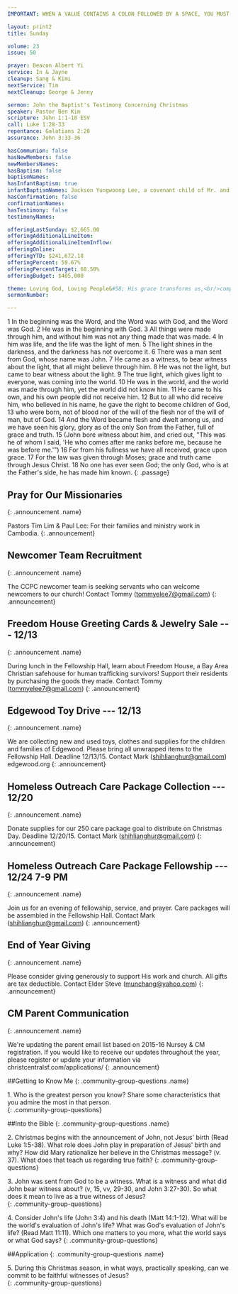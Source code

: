 ```yaml
---
IMPORTANT: WHEN A VALUE CONTAINS A COLON FOLLOWED BY A SPACE, YOU MUST USE &#58;

layout: print2
title: Sunday

volume: 23
issue: 50

prayer: Deacon Albert Yi
service: In & Jayne
cleanup: Sang & Kimi
nextService: Tim
nextCleanup: George & Jenny

sermon: John the Baptist's Testimony Concerning Christmas
speaker: Pastor Ben Kim
scripture: John 1:1-18 ESV
call: Luke 1:28-33
repentance: Galatians 2:20
assurance: John 3:33-36

hasCommunion: false
hasNewMembers: false
newMembersNames:
hasBaptism: false
baptismNames: 
hasInfantBaptism: true
infantBaptismNames: Jackson Yungwoong Lee, a covenant child of Mr. and Mrs. Yung and Jenny Lee
hasConfirmation: false
confirmationNames: 
hasTestimony: false
testimonyNames:

offeringLastSunday: $2,665.00
offeringAdditionalLineItem: 
offeringAdditionalLineItemInflow: 
offeringOnline: 
offeringYTD: $241,672.18
offeringPercent: 59.67%
offeringPercentTarget: 68.50%
offeringBudget: $405,000

theme: Loving God, Loving People&#58; His grace transforms us,<br/>compelling us to love others.
sermonNumber: 

---
```


1 In the beginning was the Word, and the Word was with God, and the Word was God. 2 He was in the beginning with God. 3 All things were made through him, and without him was not any thing made that was made. 4 In him was life, and the life was the light of men. 5 The light shines in the darkness, and the darkness has not overcome it. 6 There was a man sent from God, whose name was John. 7 He came as a witness, to bear witness about the light, that all might believe through him. 8 He was not the light, but came to bear witness about the light. 9 The true light, which gives light to everyone, was coming into the world. 10 He was in the world, and the world was made through him, yet the world did not know him. 11 He came to his own, and his own people did not receive him. 12 But to all who did receive him, who believed in his name, he gave the right to become children of God, 13 who were born, not of blood nor of the will of the flesh nor of the will of man, but of God. 14 And the Word became flesh and dwelt among us, and we have seen his glory, glory as of the only Son from the Father, full of grace and truth. 15 (John bore witness about him, and cried out, "This was he of whom I said, 'He who comes after me ranks before me, because he was before me.'") 16 For from his fullness we have all received, grace upon grace. 17 For the law was given through Moses; grace and truth came through Jesus Christ. 18 No one has ever seen God; the only God, who is at the Father's side, he has made him known.
{: .passage}


## Pray for Our Missionaries
{: .announcement .name}

Pastors Tim Lim &amp; Paul Lee: For their families and ministry work in Cambodia.
{: .announcement} 

## Newcomer Team Recruitment
{: .announcement .name}

The CCPC newcomer team is seeking servants who can welcome newcomers to our church! Contact Tommy (tommyelee7@gmail.com)
{: .announcement} 

## Freedom House Greeting Cards &amp; Jewelry Sale --- 12/13
{: .announcement .name}

During lunch in the Fellowship Hall, learn about Freedom House, a Bay Area Christian safehouse for human trafficking survivors! Support their residents by purchasing the goods they made. Contact Tommy (tommyelee7@gmail.com)
{: .announcement}

## Edgewood Toy Drive --- 12/13
{: .announcement .name}

We are collecting new and used toys, clothes and supplies for the children and families of Edgewood. Please bring all unwrapped items to the Fellowship Hall. Deadline 12/13/15. Contact Mark (shihlianghur@gmail.com) edgewood.org
{: .announcement}

## Homeless Outreach Care Package Collection --- 12/20
{: .announcement .name}

Donate supplies for our 250 care package goal to distribute on Christmas Day. Deadline 12/20/15. Contact Mark (shihlianghur@gmail.com)
{: .announcement}

## Homeless Outreach Care Package Fellowship --- 12/24 7-9 PM
{: .announcement .name}

Join us for an evening of fellowship, service, and prayer. Care packages will be assembled in the Fellowship Hall. Contact Mark (shihlianghur@gmail.com)
{: .announcement}

## End of Year Giving
{: .announcement .name}

Please consider giving generously to support His work and church. All gifts are tax deductible. Contact Elder Steve (munchang@yahoo.com)
{: .announcement}

## CM Parent Communication
{: .announcement .name}

We're updating the parent email list based on 2015-16 Nursey &amp; CM registration. If you would like to receive our updates throughout the year, please register or update your information via christcentralsf.com/applications/
{: .announcement}



##Getting to Know Me
{: .community-group-questions .name}

1\.  Who is the greatest person you know?  Share some characteristics that you admire the most in that person.  
{: .community-group-questions}

##Into the Bible
{: .community-group-questions .name}

2\. Christmas begins with the announcement of John, not Jesus' birth (Read Luke 1:5-38). What role does John play in preparation of Jesus' birth and why?  How did Mary rationalize her believe in the Christmas message? (v. 37).  What does that teach us regarding true faith? 
{: .community-group-questions}

3\. John was sent from God to be a witness.  What is a witness and what did John bear witness about?  (v, 15, vv, 29-30, and John 3:27-30).  So what does it mean to live as a true witness of Jesus?  
{: .community-group-questions}

4\. Consider John's life (John 3:4) and his death (Matt 14:1-12).  What will be the world's evaluation of John's life?  What was God's evaluation of John's life? (Read Matt 11:11).  Which one matters to you more, what the world says or what God says?
{: .community-group-questions}

##Application
{: .community-group-questions .name}

5\. During this Christmas season, in what ways, practically speaking, can we commit to be faithful witnesses of Jesus?  
{: .community-group-questions}